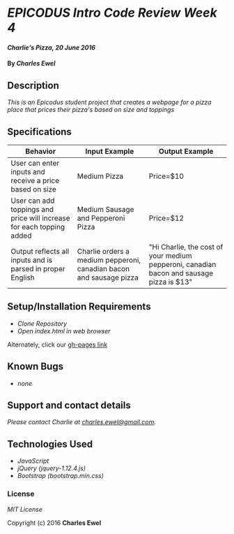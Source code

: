 # _EPICODUS Intro Code Review Week 4_

#### _Charlie's Pizza, 20 June 2016_

#### By _**Charles Ewel**_

## Description

_This is an Epicodus student project that creates a webpage for a pizza place that prices their pizza's based on size and toppings_

## Specifications

Behavior  | Input Example | Output Example
------------- | ------------- | -------------
 User can enter inputs and receive a price based on size|Medium Pizza| Price=$10
 User can add toppings and price will increase for each topping added | Medium Sausage and Pepperoni Pizza|Price=$12
 Output reflects all inputs and is parsed in proper English|Charlie orders a medium pepperoni, canadian bacon and sausage pizza| "Hi Charlie, the cost of your medium pepperoni, canadian bacon and sausage pizza is $13"



## Setup/Installation Requirements

* _Clone Repository_
* _Open index.html in web browser_

Alternately, click our [gh-pages link](http://charlesewel.github.io/introcodereview4)

## Known Bugs

* _none_

## Support and contact details

_Please contact Charlie at <a href="mailto:charles.ewel@gmail.com">charles.ewel@gmail.com</a>._

## Technologies Used

* _JavaScript_
* _jQuery (jquery-1.12.4.js)_
* _Bootstrap (bootstrap.min.css)_

### License

*MIT License*

Copyright (c) 2016 **Charles Ewel**
